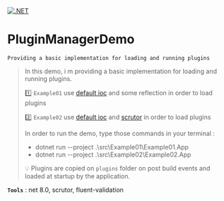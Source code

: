 [![.NET](https://github.com/aimenux/PluginManagerDemo/actions/workflows/ci.yml/badge.svg?branch=main)](https://github.com/aimenux/PluginManagerDemo/actions/workflows/ci.yml)

# PluginManagerDemo
```  
Providing a basic implementation for loading and running plugins
```  

> In this demo, i m providing a basic implementation for loading and running plugins.
>
> :one: `Example01` use [default ioc](https://learn.microsoft.com/en-us/dotnet/core/extensions/dependency-injection) and some reflection in order to load plugins
>
> :two: `Example02` use [default ioc](https://learn.microsoft.com/en-us/dotnet/core/extensions/dependency-injection) and [scrutor](https://github.com/khellang/Scrutor) in order to load plugins
>
> In order to run the demo, type those commands in your terminal :
> - dotnet run --project .\src\Example01\Example01.App
> - dotnet run --project .\src\Example02\Example02.App
>
> :bulb: Plugins are copied on `plugins` folder on post build events and loaded at startup by the application.
>
> 
**`Tools`** : net 8.0, scrutor, fluent-validation